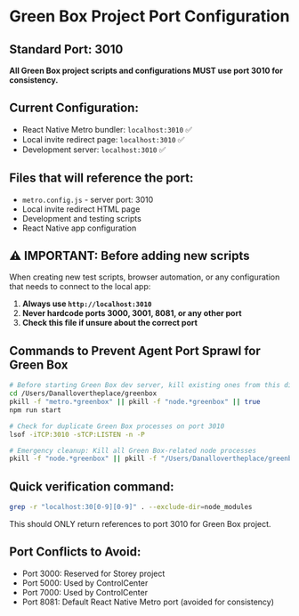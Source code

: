 # Green Box Project Port Configuration

## Standard Port: 3010

**All Green Box project scripts and configurations MUST use port 3010 for consistency.**

## Current Configuration:
- React Native Metro bundler: `localhost:3010` ✅
- Local invite redirect page: `localhost:3010` ✅
- Development server: `localhost:3010` ✅

## Files that will reference the port:
- `metro.config.js` - server port: 3010
- Local invite redirect HTML page
- Development and testing scripts
- React Native app configuration

## ⚠️ IMPORTANT: Before adding new scripts
When creating new test scripts, browser automation, or any configuration that needs to connect to the local app:

1. **Always use `http://localhost:3010`**
2. **Never hardcode ports 3000, 3001, 8081, or any other port**
3. **Check this file if unsure about the correct port**

## Commands to Prevent Agent Port Sprawl for Green Box
```bash
# Before starting Green Box dev server, kill existing ones from this directory
cd /Users/Danallovertheplace/greenbox
pkill -f "metro.*greenbox" || pkill -f "node.*greenbox" || true
npm run start

# Check for duplicate Green Box processes on port 3010
lsof -iTCP:3010 -sTCP:LISTEN -n -P

# Emergency cleanup: Kill all Green Box-related node processes
pkill -f "node.*greenbox" || pkill -f "/Users/Danallovertheplace/greenbox" || true
```

## Quick verification command:
```bash
grep -r "localhost:30[0-9][0-9]" . --exclude-dir=node_modules
```
This should ONLY return references to port 3010 for Green Box project.

## Port Conflicts to Avoid:
- Port 3000: Reserved for Storey project
- Port 5000: Used by ControlCenter
- Port 7000: Used by ControlCenter
- Port 8081: Default React Native Metro port (avoided for consistency)